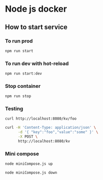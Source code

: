 # Node js docker

## How to start service

### To run prod

```bash
npm run start
```

### To run dev with hot-reload

```bash
npm run start:dev
```

### Stop container

```bash
npm run stop
```

### Testing

```bash
curl http://localhost:8080/kv/foo
```

```bash
curl -H 'Content-Type: application/json' \
      -d '{ "key":"foo","value":"some" }' \
      -X POST \
      http://localhost:8080/kv
```

### Mini compose

```bash
node miniCompose.js up
```

```bash
node miniCompose.js down
```
